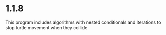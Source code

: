 # 1.1.8
This program includes algorithms with nested conditionals and iterations to stop turtle movement when they collide
